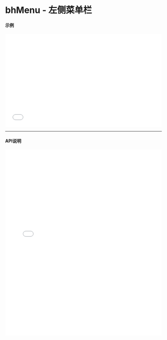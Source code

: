 # bhMenu - 左侧菜单栏

#### 示例

<iframe width="100%" height="300" src="//jsrun.net/C4pKp/embedded/all/light/" allowfullscreen="allowfullscreen" frameborder="0"></iframe>

*****
#### API说明

<iframe width="100%" height="600" src="../black_hole/1.0/module-bhMenu.html" frameborder="0" id="innerFrame"></iframe>